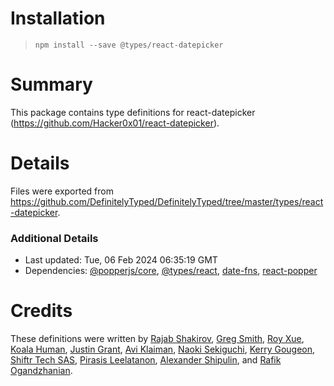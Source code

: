 # Installation
> `npm install --save @types/react-datepicker`

# Summary
This package contains type definitions for react-datepicker (https://github.com/Hacker0x01/react-datepicker).

# Details
Files were exported from https://github.com/DefinitelyTyped/DefinitelyTyped/tree/master/types/react-datepicker.

### Additional Details
 * Last updated: Tue, 06 Feb 2024 06:35:19 GMT
 * Dependencies: [@popperjs/core](https://npmjs.com/package/@popperjs/core), [@types/react](https://npmjs.com/package/@types/react), [date-fns](https://npmjs.com/package/date-fns), [react-popper](https://npmjs.com/package/react-popper)

# Credits
These definitions were written by [Rajab Shakirov](https://github.com/radziksh), [Greg Smith](https://github.com/smrq), [Roy Xue](https://github.com/royxue), [Koala Human](https://github.com/KoalaHuman), [Justin Grant](https://github.com/justingrant), [Avi Klaiman](https://github.com/aviklai), [Naoki Sekiguchi](https://github.com/seckie), [Kerry Gougeon](https://github.com/kerry-g), [Shiftr Tech SAS](https://github.com/ShiftrTechSAS), [Pirasis Leelatanon](https://github.com/1pete), [Alexander Shipulin](https://github.com/y), and [Rafik Ogandzhanian](https://github.com/inomn).
